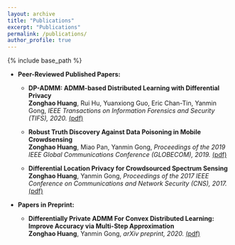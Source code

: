 ```yaml
---
layout: archive
title: "Publications"
excerpt: "Publications"
permalink: /publications/
author_profile: true
---
```

{% include base_path %}


* <b>Peer-Reviewed Published Papers:</b>
  * <b>DP-ADMM: ADMM-based Distributed Learning with Differential Privacy</b><br/><b>Zonghao Huang</b>, Rui Hu, Yuanxiong Guo, Eric Chan-Tin, Yanmin Gong, <i> IEEE Transactions on Information Forensics and Security (TIFS), 2020.</i> [(pdf)](https://zonghaohuang007.github.io/home/files/paper2.pdf)

  * <b>Robust Truth Discovery Against Data Poisoning in Mobile Crowdsensing</b><br/><b>Zonghao Huang</b>, Miao Pan, Yanmin Gong, <i>Proceedings of the 2019 IEEE Global Communications Conference (GLOBECOM), 2019.</i> [(pdf)](https://zonghaohuang007.github.io/home/files/paper3.pdf)

  * <b>Differential Location Privacy for Crowdsourced Spectrum Sensing</b><br/><b>Zonghao Huang</b>, Yanmin Gong, <i>Proceedings of the
2017 IEEE Conference on Communications and Network Security (CNS), 2017.</i> [(pdf)](https://zonghaohuang007.github.io/home/files/paper1.pdf)

* <b>Papers in Preprint:</b>
  * <b>Differentially Private ADMM For Convex Distributed Learning: Improve Accuracy via Multi-Step Approximation</b><br/> <b>Zonghao Huang</b>, Yanmin Gong, <i>arXiv preprint, 2020.</i> [(pdf)](https://zonghaohuang007.github.io/home/files/paper4.pdf)
